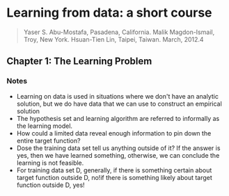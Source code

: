 # Learning from data: a short course
> Yaser S. Abu-Mostafa, Pasadena, California. Malik Magdon-Ismail, Troy, New York. Hsuan-Tien Lin, Taipei, Taiwan. March, 2012.4

## Chapter 1: The Learning Problem

### Notes
- Learning  on data is used in situations where we don't have an analytic solution, but we do have data that we can use to construct an empirical solu­tion
- The hypothesis set and learning algorithm are referred to informally as the learning model.
- How could a limited data reveal enough information to pin down the entire target function?
- Dose the training data set tell us anything outside of it? If the answer is yes, then we have learned something, otherwise, we can conclude the learning is not feasible.
- For training data set D, generally, if there is something certain about target function outside D, no!if there is something likely about target function outside D, yes!
